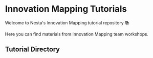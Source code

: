 Innovation Mapping Tutorials 
============================

Welcome to Nesta's Innovation Mapping tutorial repository :books:

Here you can find materials from Innovation Mapping team workshops.

## Tutorial Directory



